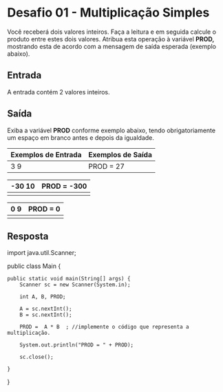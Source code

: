 <h1>Desafio 01 - Multiplicação Simples</h1>

Você receberá dois valores inteiros. Faça a leitura e em seguida calcule o produto entre estes dois valores. Atribua esta operação à variável **PROD,** mostrando esta de acordo com a mensagem de saída esperada (exemplo abaixo).

<h2>Entrada</h2>

A entrada contém 2 valores inteiros.

<h2>Saída</h2>

Exiba a variável **PROD** conforme exemplo abaixo, tendo obrigatoriamente um espaço em branco antes e depois da igualdade.

| Exemplos de Entrada | Exemplos de Saída |
| ------------------- | ----------------- |
| 3 9                 | PROD = 27         |

| -30 10 | PROD = -300 |
| ------ | ----------- |
|        |             |

| 0 9  | PROD = 0 |
| ---- | -------- |
|      |          |

<h2>Resposta</h2>

import java.util.Scanner;

public class Main {

	public static void main(String[] args) {
		Scanner sc = new Scanner(System.in);
		
		int A, B, PROD;
		
		A = sc.nextInt();
		B = sc.nextInt();
		
		PROD =  A * B  ; //implemente o código que representa a multiplicação.
		
		System.out.println("PROD = " + PROD);
		
		sc.close();
		
	}

}